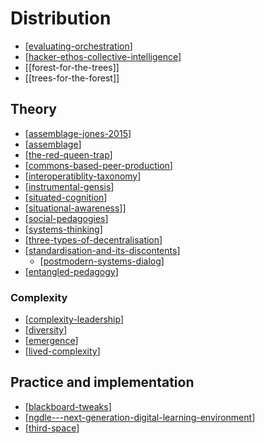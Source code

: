 # Distribution

- [[evaluating-orchestration]]
- [[hacker-ethos-collective-intelligence]]
- [[forest-for-the-trees]]
- [[trees-for-the-forest]]

## Theory

- [[assemblage-jones-2015]]
- [[assemblage]]
- [[the-red-queen-trap]]
- [[commons-based-peer-production]]
- [[interoperatiblity-taxonomy]]
- [[instrumental-gensis]]
- [[situated-cognition]]
- [[situational-awareness]]]
- [[social-pedagogies]]
- [[systems-thinking]]
- [[three-types-of-decentralisation]]
- [[standardisation-and-its-discontents]]
  - [[postmodern-systems-dialog]]
- [[entangled-pedagogy]]


### Complexity

- [[complexity-leadership]]
- [[diversity]]
- [[emergence]]
- [[lived-complexity]]

## Practice and implementation

- [[blackboard-tweaks]]
- [[ngdle---next-generation-digital-learning-environment]]
- [[third-space]]

[//begin]: # "Autogenerated link references for markdown compatibility"
[evaluating-orchestration]: ../Assemblage/evaluating-orchestration "Evaluating orchestration"
[hacker-ethos-collective-intelligence]: hacker-ethos-collective-intelligence "Hacker Ethos as Collective Intelligence"
[assemblage-jones-2015]: assemblage-jones-2015 "Assemblage (Jones, 2015)"
[assemblage]: assemblage "Assemblage"
[the-red-queen-trap]: the-red-queen-trap "The Red Queen Trap"
[commons-based-peer-production]: commons-based-peer-production "Commons-based peer production"
[interoperatiblity-taxonomy]: interoperatiblity-taxonomy "Interoperability Taxonomy"
[instrumental-gensis]: instrumental-gensis "Instrumental Genesis"
[situated-cognition]: situated-cognition "Situated cognition"
[situational-awareness]: situational-awareness "Situational Awareness"
[social-pedagogies]: social-pedagogies "Social Pedagogies"
[systems-thinking]: systems-thinking "Systems thinking"
[three-types-of-decentralisation]: three-types-of-decentralisation "Three types of decentralisation"
[standardisation-and-its-discontents]: ../Society/standardisation-and-its-discontents "Standardisation and its discontents"
[postmodern-systems-dialog]: postmodern-systems-dialog "Postmodern systems: Intersubjectivity through dialog"
[entangled-pedagogy]: entangled-pedagogy "Entangled Pedagogy"
[complexity-leadership]: complexity-leadership "Complexity Leadership"
[diversity]: diversity "Diversity"
[emergence]: emergence "Emergence"
[lived-complexity]: lived-complexity "lived-complexity"
[blackboard-tweaks]: blackboard-tweaks "Blackboard tweaks"
[ngdle---next-generation-digital-learning-environment]: ngdle---next-generation-digital-learning-environment "NGDLE - Next Generation Digital Learning Environment"
[third-space]: third-space "Third space"
[//end]: # "Autogenerated link references"
